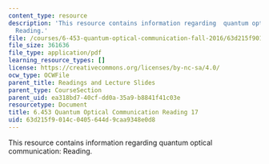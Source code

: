 ```yaml
---
content_type: resource
description: 'This resource contains information regarding  quantum optical communication:
  Reading.'
file: /courses/6-453-quantum-optical-communication-fall-2016/63d215f9014c0405644d9caa9348e0d8_MIT6_453F16_Lect17_Notes.pdf
file_size: 361636
file_type: application/pdf
learning_resource_types: []
license: https://creativecommons.org/licenses/by-nc-sa/4.0/
ocw_type: OCWFile
parent_title: Readings and Lecture Slides
parent_type: CourseSection
parent_uid: ea318bd7-40cf-dd0a-35a9-b8841f41c03e
resourcetype: Document
title: 6.453 Quantum Optical Communication Reading 17
uid: 63d215f9-014c-0405-644d-9caa9348e0d8
---
```

This resource contains information regarding  quantum optical communication: Reading.